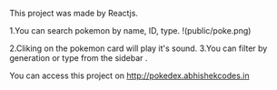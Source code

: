 This project was made by Reactjs.

1.You can search pokemon by name, ID, type.
!(public/poke.png)

2.Cliking on the pokemon card will play it's sound.
3.You can filter by generation or type from the sidebar .

You can access this project on http://pokedex.abhishekcodes.in

